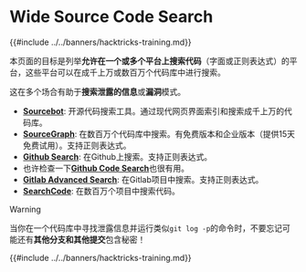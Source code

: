 # Wide Source Code Search

{{#include ../../banners/hacktricks-training.md}}

本页面的目标是列举**允许在一个或多个平台上搜索代码**（字面或正则表达式）的平台，这些平台可以在成千上万或数百万个代码库中进行搜索。

这在多个场合有助于**搜索泄露的信息**或**漏洞**模式。

- [**Sourcebot**](https://www.sourcebot.dev/): 开源代码搜索工具。通过现代网页界面索引和搜索成千上万的代码库。
- [**SourceGraph**](https://sourcegraph.com/search): 在数百万个代码库中搜索。有免费版本和企业版本（提供15天免费试用）。支持正则表达式。
- [**Github Search**](https://github.com/search): 在Github上搜索。支持正则表达式。
- 也许检查一下[**Github Code Search**](https://cs.github.com/)也很有用。
- [**Gitlab Advanced Search**](https://docs.gitlab.com/ee/user/search/advanced_search.html): 在Gitlab项目中搜索。支持正则表达式。
- [**SearchCode**](https://searchcode.com/): 在数百万个项目中搜索代码。

> [!WARNING]
> 当你在一个代码库中寻找泄露信息并运行类似`git log -p`的命令时，不要忘记可能还有**其他分支和其他提交**包含秘密！

{{#include ../../banners/hacktricks-training.md}}
